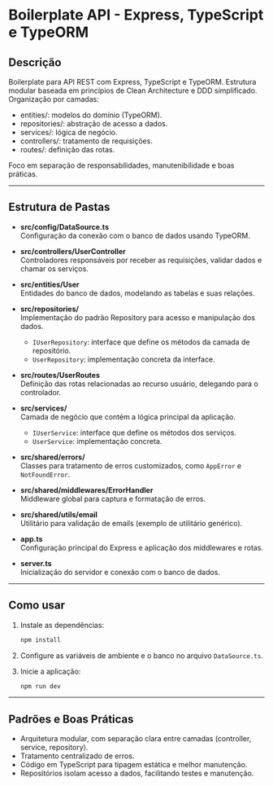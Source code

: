 
# Boilerplate API - Express, TypeScript e TypeORM

## Descrição

Boilerplate para API REST com Express, TypeScript e TypeORM. Estrutura modular baseada em princípios de Clean Architecture e DDD simplificado. 
Organização por camadas:

- entities/: modelos do domínio (TypeORM).
- repositories/: abstração de acesso a dados.
- services/: lógica de negócio.
- controllers/: tratamento de requisições.
- routes/: definição das rotas.

Foco em separação de responsabilidades, manutenibilidade e boas práticas.

---

## Estrutura de Pastas

- **src/config/DataSource.ts**  
  Configuração da conexão com o banco de dados usando TypeORM.

- **src/controllers/UserController**  
  Controladores responsáveis por receber as requisições, validar dados e chamar os serviços.

- **src/entities/User**  
  Entidades do banco de dados, modelando as tabelas e suas relações.

- **src/repositories/**  
  Implementação do padrão Repository para acesso e manipulação dos dados.  
  - `IUserRepository`: interface que define os métodos da camada de repositório.  
  - `UserRepository`: implementação concreta da interface.

- **src/routes/UserRoutes**  
  Definição das rotas relacionadas ao recurso usuário, delegando para o controlador.

- **src/services/**  
  Camada de negócio que contém a lógica principal da aplicação.  
  - `IUserService`: interface que define os métodos dos serviços.  
  - `UserService`: implementação concreta.

- **src/shared/errors/**  
  Classes para tratamento de erros customizados, como `AppError` e `NotFoundError`.

- **src/shared/middlewares/ErrorHandler**  
  Middleware global para captura e formatação de erros.

- **src/shared/utils/email**  
  Utilitário para validação de emails (exemplo de utilitário genérico).

- **app.ts**  
  Configuração principal do Express e aplicação dos middlewares e rotas.

- **server.ts**  
  Inicialização do servidor e conexão com o banco de dados.

---

## Como usar

1. Instale as dependências:  
   ```bash
   npm install
   ```

2. Configure as variáveis de ambiente e o banco no arquivo `DataSource.ts`.

3. Inicie a aplicação:  
   ```bash
   npm run dev
   ```

---

## Padrões e Boas Práticas

- Arquitetura modular, com separação clara entre camadas (controller, service, repository).
- Tratamento centralizado de erros.
- Código em TypeScript para tipagem estática e melhor manutenção.
- Repositórios isolam acesso a dados, facilitando testes e manutenção.
